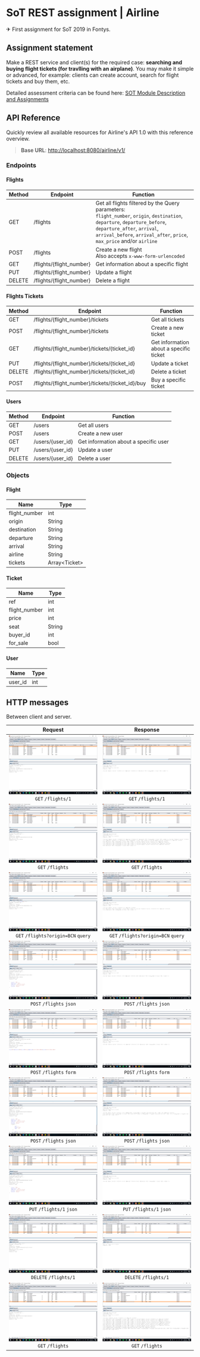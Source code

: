 # SoT REST assignment | Airline

✈ First assignment for SoT 2019 in Fontys.

## Assignment statement

Make a REST service and client(s) for the required case: **searching and buying flight tickets (for travlling with an airplane)**. You may make it simple or advanced, for example: clients can create account, search for flight tickets and buy them, etc.

Detailed assessment criteria can be found here: [SOT Module Description and Assignments](SOT_Module_Description_and_Assignments.pdf) 

## API Reference

Quickly review all available resources for Airline's API 1.0 with this reference overview.

> **Base URL**: [http://localhost:8080/airline/v1/](http://localhost:8080/airline/v1/)

### Endpoints

#### Flights

| Method | Endpoint | Function |
|--------|----------|----------|
| GET    | /flights | Get all flights filtered by the Query parameters: <br>`flight_number`, `origin`, `destination`, `departure`, `departure_before`, `departure_after`, `arrival`, `arrival_before`, `arrival_after`, `price`, `max_price` and/or `airline` |
| POST   | /flights | Create a new flight <br>Also accepts `x-www-form-urlencoded` |
| GET    | /flights/{flight_number} | Get information about a specific flight |
| PUT    | /flights/{flight_number} | Update a flight |
| DELETE | /flights/{flight_number} | Delete a flight |

#### Flights Tickets

| Method | Endpoint | Function |
|--------|----------|----------|
| GET    | /flights/{flight_number}/tickets | Get all tickets |
| POST   | /flights/{flight_number}/tickets | Create a new ticket |
| GET    | /flights/{flight_number}/tickets/{ticket_id} | Get information about a specific ticket |
| PUT    | /flights/{flight_number}/tickets/{ticket_id} | Update a ticket |
| DELETE | /flights/{flight_number}/tickets/{ticket_id} | Delete a ticket |
| POST   | /flights/{flight_number}/tickets/{ticket_id}/buy | Buy a specific ticket |

#### Users

| Method | Endpoint | Function |
|--------|----------|----------|
| GET    | /users | Get all users |
| POST   | /users | Create a new user |
| GET    | /users/{user_id} | Get information about a specific user |
| PUT    | /users/{user_id} | Update a user |
| DELETE | /users/{user_id} | Delete a user |

### Objects

#### Flight

| Name | Type |
|------|------|
| flight_number | int |
| origin | String |
| destination | String |
| departure | String |
| arrival | String |
| airline | String |
| tickets | Array\<Ticket\> |

#### Ticket

| Name | Type |
|------|------|
| ref | int |
| flight_number | int |
| price | int |
| seat | String |
| buyer_id | int |
| for_sale | bool |

#### User

| Name | Type |
|------|------|
| user_id | int |

## HTTP messages

Between client and server. 

| Request | Response |
|:-------:|:--------:|
| ![Burp screenshot 05](documentation/burp000005.png) `GET` `/flights/1` | ![Burp screenshot 06](documentation/burp000006.png) `GET` `/flights/1` |
| ![Burp screenshot 07](documentation/burp000007.png) `GET` `/flights` | ![Burp screenshot 08](documentation/burp000008.png) `GET` `/flights` |
| ![Burp screenshot 09](documentation/burp000009.png) `GET` `/flights?origin=BCN` `query` | ![Burp screenshot 10](documentation/burp000010.png) `GET` `/flights?origin=BCN` `query` |
| ![Burp screenshot 11](documentation/burp000011.png) `POST` `/flights` `json` | ![Burp screenshot 12](documentation/burp000012.png) `POST` `/flights` `json` |
| ![Burp screenshot 13](documentation/burp000013.png) `POST` `/flights` `form` | ![Burp screenshot 14](documentation/burp000014.png) `POST` `/flights` `form` |
| ![Burp screenshot 15](documentation/burp000015.png) `POST` `/flights` `json` | ![Burp screenshot 16](documentation/burp000016.png) `POST` `/flights` `json` |
| ![Burp screenshot 17](documentation/burp000017.png) `PUT` `/flights/1` `json` | ![Burp screenshot 18](documentation/burp000018.png) `PUT` `/flights/1` `json` |
| ![Burp screenshot 19](documentation/burp000019.png) `DELETE` `/flights/1` | ![Burp screenshot 20](documentation/burp000020.png) `DELETE` `/flights/1` |
| ![Burp screenshot 21](documentation/burp000021.png) `GET` `/flights` | ![Burp screenshot 22](documentation/burp000022.png) `GET` `/flights` |
